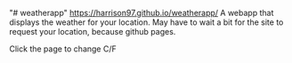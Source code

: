 "# weatherapp"
https://harrison97.github.io/weatherapp/
A webapp that displays the weather for your location.
May have to wait a bit for the site to request your location, because github pages.

Click the page to change C/F


